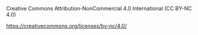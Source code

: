 Creative Commons Attribution-NonCommercial 4.0 International (CC BY-NC 4.0)

https://creativecommons.org/licenses/by-nc/4.0/